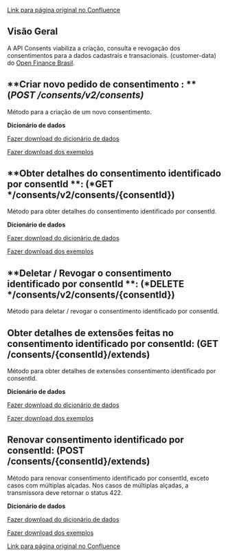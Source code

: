 [Link para página original no Confluence](https://openfinancebrasil.atlassian.net/wiki/spaces/OF/pages/189694129)

## **Visão Geral**

A API Consents viabiliza a criação, consulta e revogação dos consentimentos para a dados cadastrais e transacionais. (customer-data) do [Open Finance Brasil](https://openfinancebrasil.org.br/).

## **Criar novo pedido de consentimento : **(*POST /consents/v2/consents)*

Método para a criação de um novo consentimento.

**Dicionário de dados**

[Fazer download do dicionário de dados](https://openbanking-brasil.github.io/openapi/dictionary/consentsPostConsents_v2.csv)

[Fazer download dos exemplos](https://openbanking-brasil.github.io/openapi/dictionary/example/examples_consentsPostConsents_v2.csv)

## **Obter detalhes do consentimento identificado por consentId **: (*GET */consents/v2/consents/{consentId})

Método para obter detalhes do consentimento identificado por consentId.

**Dicionário de dados**

[Fazer download do dicionário de dados](https://openbanking-brasil.github.io/openapi/dictionary/consentsGetConsentsConsentId_v2.csv)

[Fazer download dos exemplos](https://openbanking-brasil.github.io/draft-openapi/dictionary/example/examples_consentsGetConsentsConsentId_v2.csv)

## **Deletar / Revogar o consentimento identificado por consentId **: (*DELETE */consents/v2/consents/{consentId})

Método para deletar / revogar o consentimento identificado por consentId.

## Obter detalhes de extensões feitas no consentimento identificado por consentId: (GET /consents/{consentId}/extends)

Método para obter detalhes de extensões consentimento identificado por consentId.

**Dicionário de dados**

[Fazer download do dicionário de dados](https://openbanking-brasil.github.io/openapi/dictionary/consentsGetConsentsConsentIdExtends_v2.csv)

[Fazer download dos exemplos](https://openbanking-brasil.github.io/openapi/dictionary/example/examples_consentsGetConsentsConsentIdExtends_v2.csv)

## Renovar consentimento identificado por consentId: (POST /consents/{consentId}/extends)

Método para renovar consentimento identificado por consentId, exceto casos com múltiplas alçadas. Nos casos de múltiplas alçadas, a transmissora deve retornar o status 422.

**Dicionário de dados**

[Fazer download do dicionário de dados](https://openbanking-brasil.github.io/openapi/dictionary/consentsPostConsentsConsentIdExtends_v2.csv)

[Fazer download dos exemplos](https://openbanking-brasil.github.io/openapi/dictionary/example/examples_consentsPostConsentsConsentIdExtends_v2.csv)

[Link para página original no Confluence](https://openfinancebrasil.atlassian.net/wiki/spaces/OF/pages/189694129)